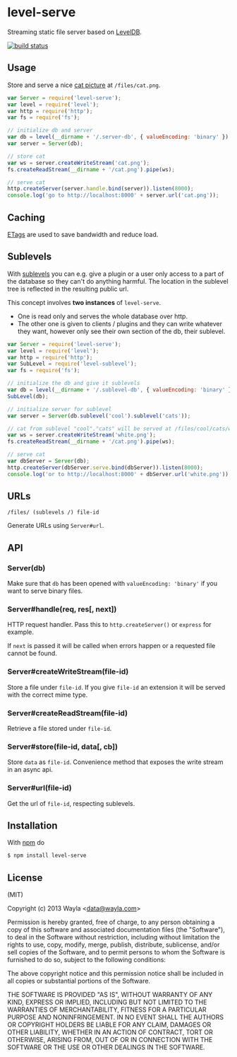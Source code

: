 
# level-serve

Streaming static file server based on
[LevelDB](https://github.com/rvagg/node-levelup).

[![build status](https://secure.travis-ci.org/Wayla/level-serve.png)](http://travis-ci.org/Wayla/level-serve)

## Usage

Store and serve a nice [cat picture](https://github.com/maxogden/cats) at
`/files/cat.png`.

```js
var Server = require('level-serve');
var level = require('level');
var http = require('http');
var fs = require('fs');

// initialize db and server
var db = level(__dirname + '/.server-db', { valueEncoding: 'binary' });
var server = Server(db);

// store cat
var ws = server.createWriteStream('cat.png');
fs.createReadStream(__dirname + '/cat.png').pipe(ws);

// serve cat
http.createServer(server.handle.bind(server)).listen(8000);
console.log('go to http://localhost:8000' + server.url('cat.png'));
```

## Caching

[ETags](http://en.wikipedia.org/wiki/HTTP_ETag) are used to save bandwidth
and reduce load.

## Sublevels

With [sublevels](https://github.com/dominictarr/level-sublevel) you can e.g.
give a plugin or a user only access to a part of the database so they can't
do anything harmful. The location in the sublevel tree is reflected in the
resulting public url.

This concept involves **two instances** of `level-serve`.

* One is read only and serves the whole database over http.
* The other one is given to clients / plugins and they can write whatever they
want, however only see their own section of the db, their sublevel.

```js
var Server = require('level-serve');
var level = require('level');
var http = require('http');
var SubLevel = require('level-sublevel');
var fs = require('fs');

// initialize the db and give it sublevels
var db = level(__dirname + '/.sublevel-db', { valueEncoding: 'binary' });
SubLevel(db);

// initialize server for sublevel
var server = Server(db.sublevel('cool').sublevel('cats'));

// cat from sublevel "cool"."cats" will be served at /files/cool/cats/white.png
var ws = server.createWriteStream('white.png');
fs.createReadStream(__dirname + '/cat.png').pipe(ws);

// serve cat
var dbServer = Server(db);
http.createServer(dbServer.serve.bind(dbServer)).listen(8000);
console.log('or to http://localhost:8000' + dbServer.url('white.png'));
```

## URLs

`/files/ (sublevels /) file-id `

Generate URLs using `Server#url`.

## API

### Server(db)

Make sure that `db` has been opened with `valueEncoding: 'binary'` if you want
to serve binary files.

### Server#handle(req, res[, next])

HTTP request handler. Pass this to `http.createServer()` or `express` for
example.

If `next` is passed it will be called when errors happen or a requested file
cannot be found.

### Server#createWriteStream(file-id)

Store a file under `file-id`. If you give `file-id` an extension it will be
served with the correct mime type.

### Server#createReadStream(file-id)

Retrieve a file stored under `file-id`. 

### Server#store(file-id, data[, cb])

Store `data` as `file-id`. Convenience method that exposes the write stream
in an async api.

### Server#url(file-id)

Get the url of `file-id`, respecting sublevels.

## Installation

With [npm](http://npmjs.org) do

```bash
$ npm install level-serve
```

## License

(MIT)

Copyright (c) 2013 Wayla &lt;data@wayla.com&gt;

Permission is hereby granted, free of charge, to any person obtaining a copy of
this software and associated documentation files (the "Software"), to deal in
the Software without restriction, including without limitation the rights to
use, copy, modify, merge, publish, distribute, sublicense, and/or sell copies
of the Software, and to permit persons to whom the Software is furnished to do
so, subject to the following conditions:

The above copyright notice and this permission notice shall be included in all
copies or substantial portions of the Software.

THE SOFTWARE IS PROVIDED "AS IS", WITHOUT WARRANTY OF ANY KIND, EXPRESS OR
IMPLIED, INCLUDING BUT NOT LIMITED TO THE WARRANTIES OF MERCHANTABILITY,
FITNESS FOR A PARTICULAR PURPOSE AND NONINFRINGEMENT. IN NO EVENT SHALL THE
AUTHORS OR COPYRIGHT HOLDERS BE LIABLE FOR ANY CLAIM, DAMAGES OR OTHER
LIABILITY, WHETHER IN AN ACTION OF CONTRACT, TORT OR OTHERWISE, ARISING FROM,
OUT OF OR IN CONNECTION WITH THE SOFTWARE OR THE USE OR OTHER DEALINGS IN THE
SOFTWARE.
